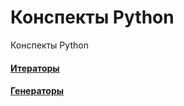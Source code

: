 # Конспекты Python
Конспекты Python


#### [Итераторы](https://github.com/dazdik/lecture_notes/blob/main/iterators/iterators.md)
#### [Генераторы](https://github.com/dazdik/lecture_notes/blob/main/lections/generators.md)
